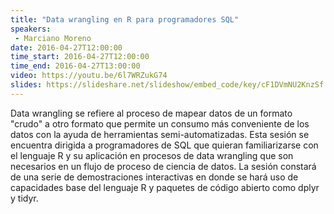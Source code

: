 ```yaml
---
title: "Data wrangling en R para programadores SQL"
speakers:
 - Marciano Moreno
date: 2016-04-27T12:00:00
time_start: 2016-04-27T12:00:00
time_end: 2016-04-27T13:00:00
video: https://youtu.be/6l7WRZukG74
slides: https://slideshare.net/slideshow/embed_code/key/cF1DVmNU2KnzSf
---
```


Data wrangling se refiere al proceso de mapear datos de un formato "crudo" a otro formato que permite un consumo más conveniente de los datos con la ayuda de herramientas semi-automatizadas. Esta sesión se encuentra dirigida a programadores de SQL que quieran familiarizarse con el lenguaje R y su aplicación en procesos de data wrangling que son necesarios en un flujo de proceso de ciencia de datos. La sesión constará de una serie de demostraciones interactivas en donde se hará uso de capacidades base del lenguaje R y paquetes de código abierto como dplyr y tidyr.
